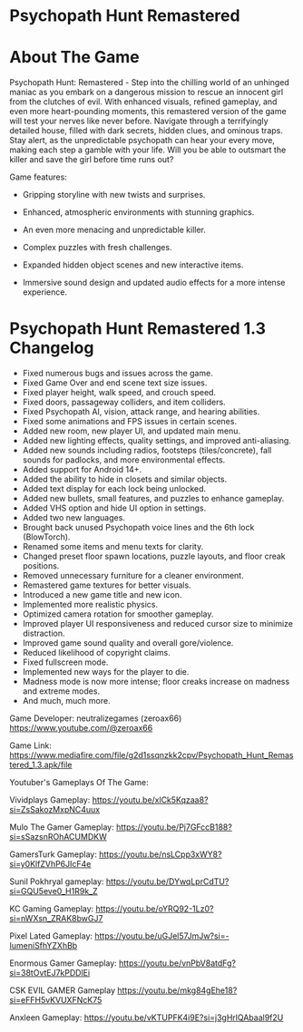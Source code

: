 # Psychopath Hunt Remastered
# About The Game

Psychopath Hunt: Remastered - Step into the chilling world of an unhinged maniac as you embark on a dangerous mission to rescue an innocent girl from the clutches of evil. With enhanced visuals, refined gameplay, and even more heart-pounding moments, this remastered version of the game will test your nerves like never before. Navigate through a terrifyingly detailed house, filled with dark secrets, hidden clues, and ominous traps. Stay alert, as the unpredictable psychopath can hear your every move, making each step a gamble with your life. Will you be able to outsmart the killer and save the girl before time runs out?

Game features:

- Gripping storyline with new twists and surprises.

- Enhanced, atmospheric environments with stunning graphics.

- An even more menacing and unpredictable killer.

- Complex puzzles with fresh challenges.

- Expanded hidden object scenes and new interactive items.

- Immersive sound design and updated audio effects for a more intense experience.

# Psychopath Hunt Remastered 1.3 Changelog

- Fixed numerous bugs and issues across the game.  
- Fixed Game Over and end scene text size issues.  
- Fixed player height, walk speed, and crouch speed.  
- Fixed doors, passageway colliders, and item colliders.  
- Fixed Psychopath AI, vision, attack range, and hearing abilities.  
- Fixed some animations and FPS issues in certain scenes.  
- Added new room, new player UI, and updated main menu.  
- Added new lighting effects, quality settings, and improved anti-aliasing.  
- Added new sounds including radios, footsteps (tiles/concrete), fall sounds for padlocks, and more environmental effects.  
- Added support for Android 14+.  
- Added the ability to hide in closets and similar objects.  
- Added text display for each lock being unlocked.  
- Added new bullets, small features, and puzzles to enhance gameplay.  
- Added VHS option and hide UI option in settings.  
- Added two new languages.  
- Brought back unused Psychopath voice lines and the 6th lock (BlowTorch).  
- Renamed some items and menu texts for clarity.  
- Changed preset floor spawn locations, puzzle layouts, and floor creak positions.  
- Removed unnecessary furniture for a cleaner environment.  
- Remastered game textures for better visuals.  
- Introduced a new game title and new icon.  
- Implemented more realistic physics.  
- Optimized camera rotation for smoother gameplay.  
- Improved player UI responsiveness and reduced cursor size to minimize distraction.  
- Improved game sound quality and overall gore/violence.  
- Reduced likelihood of copyright claims.  
- Fixed fullscreen mode.  
- Implemented new ways for the player to die.  
- Madness mode is now more intense; floor creaks increase on madness and extreme modes.  
- And much, much more.

Game Developer: neutralizegames (zeroax66) https://www.youtube.com/@zeroax66

Game Link: https://www.mediafire.com/file/g2d1ssqnzkk2cpv/Psychopath_Hunt_Remastered_1.3.apk/file

Youtuber's Gameplays Of The Game: 

Vividplays Gameplay:
https://youtu.be/xlCk5Kqzaa8?si=ZsSakozMxpNC4uux

Mulo The Gamer Gameplay:
https://youtu.be/Pj7GFccB188?si=sSazsnROhACUMDKW

GamersTurk Gameplay:
https://youtu.be/nsLCpp3xWY8?si=y0KlfZVhP6JIcF4e

Sunil Pokhryal gameplay:
https://youtu.be/DYwqLprCdTU?si=GQU5eve0_H1R9k_Z

KC Gaming Gameplay:
https://youtu.be/oYRQ92-1Lz0?si=nWXsn_ZRAK8bwGJ7

Pixel Lated Gameplay:
https://youtu.be/uGJel57JmJw?si=-IumeniSfhYZXhBb

Enormous Gamer Gameplay:
https://youtu.be/vnPbV8atdFg?si=38tOvtEJ7kPDDlEi

CSK EVIL GAMER Gameplay
https://youtu.be/mkg84gEhe18?si=eFFH5vKVUXFNcK75

Anxleen Gameplay:
https://youtu.be/vKTUPFK4i9E?si=j3gHrlQAbaal9f2U
